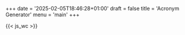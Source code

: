+++
date = '2025-02-05T18:46:28+01:00'
draft = false
title = 'Acronym Generator'
menu = 'main'
+++

{{< js_wc >}}

